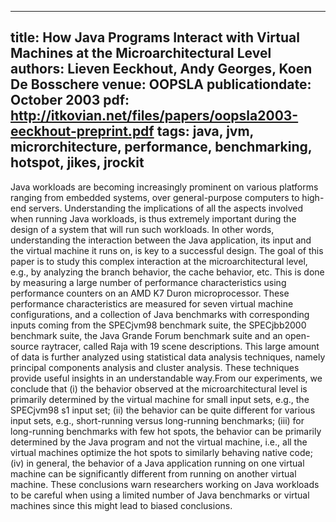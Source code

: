 ----
title: How Java Programs Interact with Virtual Machines at the Microarchitectural Level
authors: Lieven Eeckhout, Andy Georges, Koen De Bosschere
venue: OOPSLA
publicationdate: October 2003
pdf: http://itkovian.net/files/papers/oopsla2003-eeckhout-preprint.pdf
tags: java, jvm, microrchitecture, performance, benchmarking, hotspot, jikes, jrockit
----


Java workloads are becoming increasingly prominent on various platforms
ranging from embedded systems, over general-purpose computers to
high-end servers. Understanding the implications of all the aspects
involved when running Java workloads, is thus extremely important during
the design of a system that will run such workloads. In other words,
understanding the interaction between the Java application, its input
and the virtual machine it runs on, is key to a successful design. The
goal of this paper is to study this complex interaction at the
microarchitectural level, e.g., by analyzing the branch behavior, the
cache behavior, etc. This is done by measuring a large number of
performance characteristics using performance counters on an AMD K7
Duron microprocessor. These performance characteristics are measured for
seven virtual machine configurations, and a collection of Java
benchmarks with corresponding inputs coming from the SPECjvm98 benchmark
suite, the SPECjbb2000 benchmark suite, the Java Grande Forum benchmark
suite and an open-source raytracer, called Raja with 19 scene
descriptions. This large amount of data is further analyzed using
statistical data analysis techniques, namely principal components
analysis and cluster analysis. These techniques provide useful insights
in an understandable way.From our experiments, we conclude that (i) the
behavior observed at the microarchitectural level is primarily
determined by the virtual machine for small input sets, e.g., the
SPECjvm98 s1 input set; (ii) the behavior can be quite different for
various input sets, e.g., short-running versus long-running benchmarks;
(iii) for long-running benchmarks with few hot spots, the behavior can
be primarily determined by the Java program and not the virtual machine,
i.e., all the virtual machines optimize the hot spots to similarly
behaving native code; (iv) in general, the behavior of a Java
application running on one virtual machine can be significantly
different from running on another virtual machine. These conclusions
warn researchers working on Java workloads to be careful when using a
limited number of Java benchmarks or virtual machines since this might
lead to biased conclusions.



